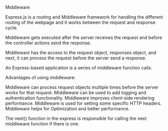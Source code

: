 Middleware

Express.js is a routing and Middleware framework for handling the different routing of the webpage and it works between the request and response cycle.

Middleware gets executed after the server receives the request and before the controller actions send the response.

Middleware has the access to the request object, responses object, and next, it can process the request before the server send a response.

An Express-based application is a series of middleware function calls.

Advantages of using middleware:

Middleware can process request objects multiple times before the server works for that request. Middleware can be used to add logging and authentication functionality. Middleware improves client-side rendering performance. Middleware is used for setting some specific HTTP headers. Middleware helps for Optimization and better performance.

The next() function in the express is responsible for calling the next middleware function if there is one.